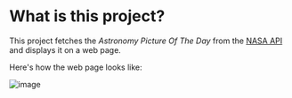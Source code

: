 # What is this project?
This project fetches the _Astronomy Picture Of The Day_ from the [NASA API](https://api.nasa.gov) and displays it on a web page.

Here's how the web page looks like:
    
![image](https://github.com/julienco03/webdev/assets/85078802/08224334-13d2-47c6-b501-4aa9d35a0c90)
